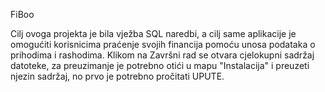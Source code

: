FiBoo

Cilj ovoga projekta je bila vježba SQL naredbi, a cilj same
aplikacije je omogućiti korisnicima praćenje svojih financija
pomoću unosa podataka o prihodima i rashodima.
Klikom na Završni rad se otvara cjelokupni sadržaj datoteke,
za preuzimanje je potrebno otići u mapu "Instalacija" i preuzeti njezin sadržaj,
no prvo je potrebno pročitati UPUTE.
